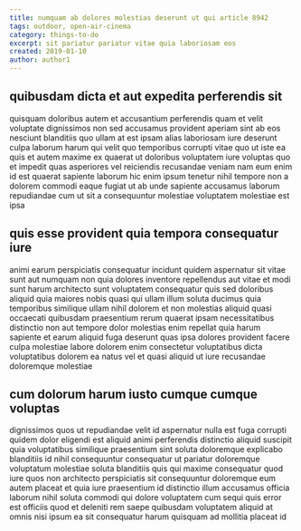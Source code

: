```yaml
---
title: numquam ab dolores molestias deserunt ut qui article 8942
tags: outdoor, open-air-cinema
category: things-to-do
excerpt: sit pariatur pariatur vitae quia laboriosam eos
created: 2019-01-10
author: author1
---
```


## quibusdam dicta et aut expedita perferendis sit

quisquam doloribus autem et accusantium perferendis quam et velit voluptate dignissimos non sed accusamus provident aperiam sint ab eos nesciunt blanditiis quo ullam at est ipsam alias laboriosam iure deserunt culpa laborum harum qui velit quo temporibus corrupti vitae quo ut iste ea quis et autem maxime ex quaerat ut doloribus voluptatem iure voluptas quo et impedit quas asperiores vel reiciendis recusandae veniam nam eum enim id est quaerat sapiente laborum hic enim ipsum tenetur nihil tempore non a dolorem commodi eaque fugiat ut ab unde sapiente accusamus laborum repudiandae cum ut sit a consequuntur molestiae voluptatem molestiae est ipsa

## quis esse provident quia tempora consequatur iure

animi earum perspiciatis consequatur incidunt quidem aspernatur sit vitae sunt aut numquam non quia dolores inventore repellendus aut vitae et modi sunt harum architecto sunt voluptatem consequatur quis sed doloribus aliquid quia maiores nobis quasi qui ullam illum soluta ducimus quia temporibus similique ullam nihil dolorem et non molestias aliquid quasi occaecati quibusdam praesentium rerum quaerat ipsam necessitatibus distinctio non aut tempore dolor molestias enim repellat quia harum sapiente et earum aliquid fuga deserunt quas ipsa dolores provident facere culpa molestiae labore dolorem enim consectetur voluptatibus dicta voluptatibus dolorem ea natus vel et quasi aliquid ut iure recusandae doloremque molestiae

## cum dolorum harum iusto cumque cumque voluptas

dignissimos quos ut repudiandae velit id aspernatur nulla est fuga corrupti quidem dolor eligendi est aliquid animi perferendis distinctio aliquid suscipit quia voluptatibus similique praesentium sint soluta doloremque explicabo blanditiis id nihil consequuntur consequatur ut pariatur doloremque voluptatum molestiae soluta blanditiis quis qui maxime consequatur quod iure quos non architecto perspiciatis sit consequuntur doloremque eum autem placeat et quia iure praesentium id distinctio illum accusamus officia laborum nihil soluta commodi qui dolore voluptatem cum sequi quis error est officiis quod et deleniti rem saepe quibusdam voluptatem aliquid at omnis nisi ipsum ea sit consequatur harum quisquam ad mollitia placeat id

